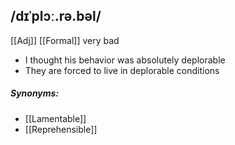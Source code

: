 ## /dɪˈplɔː.rə.bəl/
[[Adj]] [[Formal]]
very bad

- I thought his behavior was absolutely deplorable
- They are forced to live in deplorable conditions

##### Synonyms:
- [[Lamentable]]
- [[Reprehensible]]